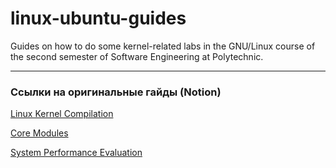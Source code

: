 # linux-ubuntu-guides
Guides on how to do some kernel-related labs in the GNU/Linux course of the second semester of Software Engineering at Polytechnic.

---

### Ссылки на оригинальные гайды (Notion)

[Linux Kernel Compilation](https://www.notion.so/b5000ea1d3b141c5b874dc175e804319?pvs=21)

[Core Modules](https://www.notion.so/5780494360074cd2a30b27bcd3daae64?pvs=21)

[System Performance Evaluation](https://www.notion.so/8-d93af126df4f457eb7e7f1a92a7136ee?pvs=21)
